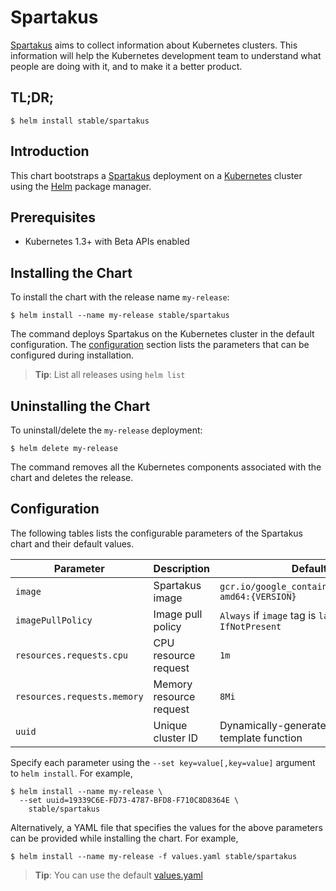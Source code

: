 # Spartakus

[Spartakus](https://github.com/kubernetes-incubator/spartakus) aims to collect information about Kubernetes clusters. This information will help the Kubernetes development team to understand what people are doing with it, and to make it a better product.

## TL;DR;

```console
$ helm install stable/spartakus
```

## Introduction

This chart bootstraps a [Spartakus](https://github.com/kubernetes-incubator/spartakus) deployment on a [Kubernetes](http://kubernetes.io) cluster using the [Helm](https://helm.sh) package manager.

## Prerequisites

- Kubernetes 1.3+ with Beta APIs enabled

## Installing the Chart

To install the chart with the release name `my-release`:

```console
$ helm install --name my-release stable/spartakus
```

The command deploys Spartakus on the Kubernetes cluster in the default configuration. The [configuration](#configuration) section lists the parameters that can be configured during installation.

> **Tip**: List all releases using `helm list`

## Uninstalling the Chart

To uninstall/delete the `my-release` deployment:

```console
$ helm delete my-release
```

The command removes all the Kubernetes components associated with the chart and deletes the release.

## Configuration

The following tables lists the configurable parameters of the Spartakus chart and their default values.

| Parameter                            | Description                              | Default                                                    |
| -------------------------------      | -------------------------------          | ---------------------------------------------------------- |
| `image`                              | Spartakus image                          | `gcr.io/google_containers/spartakus-amd64:{VERSION}`                              |
| `imagePullPolicy`                    | Image pull policy                        | `Always` if `image` tag is `latest`, else `IfNotPresent`   |
| `resources.requests.cpu`            | CPU resource request    | `1m`                                                      |
| `resources.requests.memory` | Memory resource request   | `8Mi`                                                  |
| `uuid` | Unique cluster ID   | Dynamically-generated using `uuidv4` template function                                                  |

Specify each parameter using the `--set key=value[,key=value]` argument to `helm install`. For example,

```console
$ helm install --name my-release \
  --set uuid=19339C6E-FD73-4787-BFD8-F710C8D8364E \
    stable/spartakus
```

Alternatively, a YAML file that specifies the values for the above parameters can be provided while installing the chart. For example,

```console
$ helm install --name my-release -f values.yaml stable/spartakus
```

> **Tip**: You can use the default [values.yaml](values.yaml)
